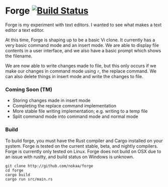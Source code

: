 # Forge [![Build Status](https://travis-ci.org/nokaa/forge.svg?branch=master)](https://travis-ci.org/nokaa/forge)
Forge is my experiment with text editors. I wanted to see what makes a
text editor a text editor.

At this time, Forge is shaping up to be a basic Vi clone. It currently
has a very basic command mode and an insert mode. We are able to display
file contents in a user interface, and we also have a basic prompt which
shows the filename.

We are now able to write changes made to file, but this only occurs if we
make our changes in command mode using `r`, the replace command. We can
also delete things in insert mode and write the changes to file.

### Coming Soon (TM)
- Storing changes made in insert mode
- Completing the replace command implementation
- More stable file writing implementation; e.g. writing to a temp file
- Split command mode into command mode and normal mode

### Build
To build forge, you must have the Rust compiler and Cargo installed on
your system. Forge is tested on the current stable, beta, and nightly
compilers. Forge is currently only tested on Linux. Forge does not build
on OSX due to an issue with rustty, and build status on Windows is unknown.

```
git clone http://github.com/nokaa/forge
cd forge
cargo build
cargo run src/main.rs
```
